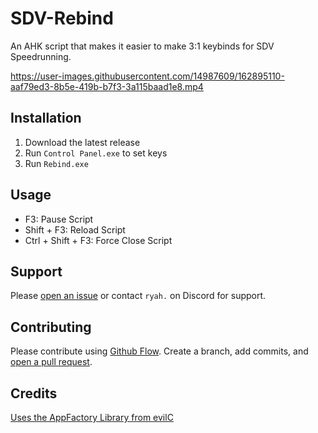 
# SDV-Rebind

An AHK script that makes it easier to make 3:1 keybinds for SDV Speedrunning.

https://user-images.githubusercontent.com/14987609/162895110-aaf79ed3-8b5e-419b-b7f3-3a115baad1e8.mp4

## Installation

1) Download the latest release
2) Run ```Control Panel.exe``` to set keys
3) Run ```Rebind.exe```

## Usage

- F3: Pause Script
- Shift + F3: Reload Script
- Ctrl + Shift + F3: Force Close Script

## Support

Please [open an issue](https://github.com/Ryah/SDV-Rebind/issues/new) or contact `ryah.` on Discord for support.

## Contributing

Please contribute using [Github Flow](https://guides.github.com/introduction/flow/). Create a branch, add commits, and [open a pull request](https://github.com/Ryah/SDV-Rebind/compare/).

## Credits

[Uses the AppFactory Library from evilC](https://github.com/evilC/AppFactory)
